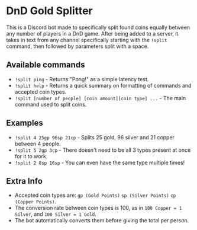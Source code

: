 # DnD Gold Splitter
This is a Discord bot made to specifically split found coins equally between any number of players in a DnD game.
After being added to a server, it takes in text from any channel specifically starting with the `!split` command, then followed by parameters split with a space.

## Available commands
* `!split ping` - Returns "Pong!" as a simple latency test.<br/>
* `!split help` - Returns a quick summary on formatting of commands and accepted coin types.<br/>
* `!split [number of people] [coin amount][coin type] ...` - The main command used to split coins.<br/>


## Examples
* `!split 4 25gp 96sp 21cp` - Splits 25 gold, 96 silver and 21 copper between 4 people.<br/>
* `!split 5 2gp 3cp` - There doesn't need to be all 3 types present at once for it to work.<br/>
* `!split 2 8sp 16sp` - You can even have the same type multiple times!

## Extra Info
* Accepted coin types are: `gp (Gold Points)` `sp (Silver Points)` `cp (Copper Points)`.
* The conversion rate between coin types is 100, as in `100 Copper = 1 Silver`, and `100 Silver = 1 Gold`.
* The bot automatically converts them before giving the total per person.
